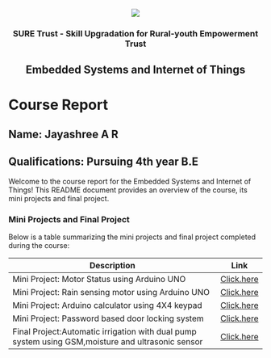 <!-- PROJECT LOGO -->
<br />

<div align="center">
   <img src='https://user-images.githubusercontent.com/73131499/166115643-d3187f47-d38f-41b2-ae42-5ecbbc60de14.png' />


<h3 align="center">SURE Trust - Skill Upgradation for Rural-youth Empowerment Trust</h3>
  <h2> Embedded Systems and Internet of Things </h2>
</div>

# Course Report

## Name: Jayashree A R

## Qualifications: Pursuing 4th year B.E

Welcome to the course report for the Embedded Systems and Internet of Things! This README document provides an overview of the course, its mini projects and final project.

### Mini Projects and Final Project

Below is a table summarizing the mini projects and final project completed during the course:

| Description                               | Link                                    |
|-------------------------------------------|-----------------------------------------|
| Mini Project: Motor Status using Arduino UNO|[Click.here](https://github.com/sure-trust/G6_ES/tree/main/Mini%20Projects/Jayashree%20A%20R/Motor)|
| Mini Project: Rain sensing motor using Arduino UNO|[Click.here](https://github.com/sure-trust/G6_ES/tree/main/Mini%20Projects/Jayashree%20A%20R/Motor-rain%20sensor)|
| Mini Project: Arduino calculator using 4X4 keypad|[Click.here](https://github.com/sure-trust/G6_ES/tree/main/Mini%20Projects/Jayashree%20A%20R/Calculator)|
| Mini Project: Password based door locking system|[Click.here](https://github.com/sure-trust/G6_ES/tree/main/Mini%20Projects/Jayashree%20A%20R/Automatic%20door%20system)|
| Final Project:Automatic irrigation with dual pump system using GSM,moisture and ultrasonic sensor|[Click.here](https://github.com/sure-trust/G6_ES/tree/main/Final%20Capstone%20Project/Jayashree%20A%20R/Automatic%20irrigation%20with%20dual%20pump%20controlling%20system)|
                  
